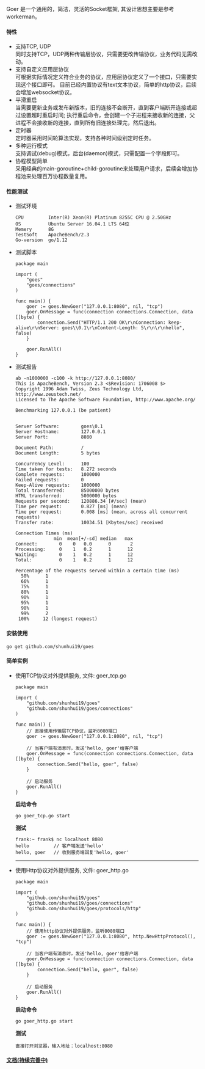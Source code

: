 Goer 是一个通用的，简洁，灵活的Socket框架, 其设计思想主要是参考workerman。

#### 特性
* 支持TCP, UDP  
    同时支持TCP，UDP两种传输层协议，只需要更改传输协议，业务代码无需改动。
* 支持自定义应用层协议  
    可根据实际情况定义符合业务的协议，应用层协议定义了一个接口，只需要实现这个接口即可。
    目前已经内置协议有text文本协议，简单的http协议，后续会增加websocket协议。
* 平滑重启  
    当需要更新业务或发布新版本，旧的连接不会断开，直到客户端断开连接或超过设置超时重启时间;
    执行重启命令，会创建一个子进程来接收新的连接，父进程不会接收新的连接，直到所有旧连接处理完，然后退出。
* 定时器  
    定时器采用时间轮算法实现，支持各种时间级别定时任务。
* 多种运行模式  
    支持调试(debug)模式，后台(daemon)模式，只需配置一个字段即可。
* 协程模型简单  
    采用经典的main-goroutine+child-goroutine来处理用户请求，后续会增加协程池来处理百万协程数量复用。

#### 性能测试
- 测试环境
    ```
    CPU         Inter(R) Xeon(R) Platinum 8255C CPU @ 2.50GHz
    OS          Ubuntu Server 16.04.1 LTS 64位
    Memery      8G
    TestSoft    ApacheBench/2.3
    Go-version  go/1.12  
    ```
- 测试脚本
    ```
    package main
    
    import (
    	"goes"
    	"goes/connections"
    )
    
    func main() {
    	goer := goes.NewGoer("127.0.0.1:8080", nil, "tcp")
    	goer.OnMessage = func(connection connections.Connection, data []byte) {
    		connection.Send("HTTP/1.1 200 OK\r\nConnection: keep-alive\r\nServer: goes\\0.1\r\nContent-Length: 5\r\n\r\nhello", false)
    	}
    
    	goer.RunAll()
    }
    ```
- 测试报告

    ```
    ab -n1000000 -c100 -k http://127.0.0.1:8080/
    This is ApacheBench, Version 2.3 <$Revision: 1706008 $>
    Copyright 1996 Adam Twiss, Zeus Technology Ltd, http://www.zeustech.net/
    Licensed to The Apache Software Foundation, http://www.apache.org/
    
    Benchmarking 127.0.0.1 (be patient)
    
    
    Server Software:        goes\0.1
    Server Hostname:        127.0.0.1
    Server Port:            8080
    
    Document Path:          /
    Document Length:        5 bytes
    
    Concurrency Level:      100
    Time taken for tests:   8.272 seconds
    Complete requests:      1000000
    Failed requests:        0
    Keep-Alive requests:    1000000
    Total transferred:      85000000 bytes
    HTML transferred:       5000000 bytes
    Requests per second:    120886.34 [#/sec] (mean)
    Time per request:       0.827 [ms] (mean)
    Time per request:       0.008 [ms] (mean, across all concurrent requests)
    Transfer rate:          10034.51 [Kbytes/sec] received
    
    Connection Times (ms)
                  min  mean[+/-sd] median   max
    Connect:        0    0   0.0      0       2
    Processing:     0    1   0.2      1      12
    Waiting:        0    1   0.2      1      12
    Total:          0    1   0.2      1      12
    
    Percentage of the requests served within a certain time (ms)
      50%      1
      66%      1
      75%      1
      80%      1
      90%      1
      95%      1
      98%      1
      99%      2
     100%     12 (longest request)
    ```

#### 安装使用
    go get github.com/shunhui19/goes


#### 简单实例
- 使用TCP协议对外提供服务, 文件: goer_tcp.go

    ```
    package main

    import (
        "github.com/shunhui19/goes"
        "github.com/shunhui19/goes/connections"
    )

    func main() {
        // 直接使用传输层TCP协议，监听8080端口
        goer := goes.NewGoer("127.0.0.1:8080", nil, "tcp")

        // 当客户端有消息时，发送'hello, goer'给客户端
        goer.OnMessage = func(connection connections.Connection, data []byte) {
            connection.Send("hello, goer", false)
        }

        // 启动服务
        goer.RunAll()
    }
    ````
  **启动命令**
  ```
  go goer_tcp.go start
  ```
  **测试**
  ```
  frank:~ frank$ nc localhost 8080
  hello         // 客户端发送'hello'
  hello, goer   // 收到服务端回复'hello, goer'
  ```
  *****

- 使用Http协议对外提供服务, 文件: goer_http.go
    ```
    package main

    import (
        "github.com/shunhui19/goes"
        "github.com/shunhui19/goes/connections"
        "github.com/shunhui19/goes/protocols/http"
    )

    func main() {
        // 使用http协议对外提供服务，监听8080端口
        goer := goes.NewGoer("127.0.0.1:8080", http.NewHttpProtocol(), "tcp")

        // 当客户端有消息时，发送'hello, goer'给客户端
        goer.OnMessage = func(connection connections.Connection, data []byte) {
            connection.Send("hello, goer", false)
        }

        // 启动服务
        goer.RunAll()
    }
    ````
  **启动命令**
  ```
  go goer_http.go start
  ```
  **测试**
  ```
  直接打开浏览器，输入地址：localhost:8080
  ```

#### [文档(持续完善中)](https://github.com/shunhui19/goes/wiki)
